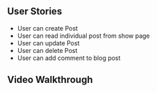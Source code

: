 ## User Stories
- User can create Post
- User can read individual post from show page
- User can update Post
- User can delete Post
- User can add comment to blog post

## Video Walkthrough